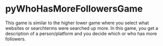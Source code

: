 # pyWhoHasMoreFollowersGame

This game is similar to the higher lower game where you select what websites or searchterms were searched up more. In this game, you get a description of a person/platform and you decide which or who has more followers.
